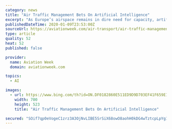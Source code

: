 ```yaml
---
category: news
title: "Air Traffic Management Bets On Artificial Intelligence"
excerpt: "As Europe’s airspace remains in dire need for capacity, artificial intelligence gains momentum in air traffic management. As a subscriber to one of Aviation Week Network’s market briefings, your searches only provide you with access to articles from within that product. To find out about obtaining additional data – including the most ..."
publishedDateTime: 2020-01-09T23:53:00Z
sourceUrl: https://aviationweek.com/air-transport/air-traffic-management-bets-artificial-intelligence
type: article
quality: 52
heat: 52
published: false

provider:
  name: Aviation Week
  domain: aviationweek.com

topics:
  - AI

images:
  - url: https://www.bing.com/th?id=ON.DF0182860E511ED9D9D703EF41F659E1
    width: 700
    height: 523
    title: "Air Traffic Management Bets On Artificial Intelligence"

secured: "SOif7qp0eVogeC1zrz3A3OjNvLIBE5SrSiX68owO8aohH0kDG4wTztcpLpYg1LgxYlRjarUZoa1P35h++5lqKOosN8+pZ94+Flkgok992vZS5YeLqaTfKRIDW1/yj0TEQVTL2q0GyMeIbHYiZc+G7zpIOOLer45TQEgOi1LwKqP9pt3ZeqtG3V7DBsjT6tLimQiPipoHp3piALi8qw34d8ZRlgwrsMW464NUwnZE07zpeUt/X5ArslNrJBLtop4Dh7r3N/oJ+wktzHphPlv02A==;lTniA4cDaX63QhMYMEgyUg=="
---
```


